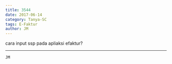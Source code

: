 ```yaml
---
title: 3544
date: 2017-06-14
category: Tanya-SC
tags: E-Faktur
author: JM
---
```


cara input ssp pada apliaksi efaktur?

---



`JM`
